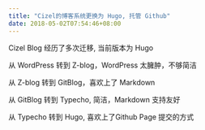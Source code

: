```yaml
---
title: "Cizel的博客系统更换为 Hugo, 托管 Github"
date: 2018-05-02T07:54:46+08:00
---
```


Cizel Blog 经历了多次迁移, 当前版本为 Hugo

<!--more-->

从 WordPress 转到 Z-blog，WordPress 太臃肿，不够简洁

从 Z-blog 转到 GitBlog，喜欢上了 Markdown

从 GitBlog 转到 Typecho, 简洁，Markdown 支持友好

从 Typecho 转到 Hugo,  喜欢上了Github Page 提交的方式


